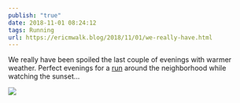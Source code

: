 ```yaml
---
publish: "true"
date: 2018-11-01 08:24:12
tags: Running
url: https://ericmwalk.blog/2018/11/01/we-really-have.html
---
```


We really have been spoiled the last couple of evenings with warmer weather. Perfect evenings for a [run](https://www.strava.com/activities/1939273283) around the neighborhood while watching the sunset...

![](https://ericmwalk.blog/uploads/2022/6d8f70d287.jpg)